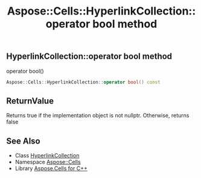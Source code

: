 ﻿---
title: Aspose::Cells::HyperlinkCollection::operator bool method
linktitle: operator bool
second_title: Aspose.Cells for C++ API Reference
description: 'Aspose::Cells::HyperlinkCollection::operator bool method. operator bool() in C++.'
type: docs
weight: 400
url: /cpp/aspose.cells/hyperlinkcollection/operator_bool/
---
## HyperlinkCollection::operator bool method


operator bool()

```cpp
Aspose::Cells::HyperlinkCollection::operator bool() const
```


## ReturnValue

Returns true if the implementation object is not nullptr. Otherwise, returns false

## See Also

* Class [HyperlinkCollection](../)
* Namespace [Aspose::Cells](../../)
* Library [Aspose.Cells for C++](../../../)
